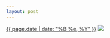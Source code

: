 ```yaml
---
layout: post
---
```


<p>
  <time><a href="/25">{{ page.date | date: "%B %e, %Y" }}</a></time>
  <a href="/25"><img src="{{ site.assets_url }}/25-640.jpg" srcset="{{ site.assets_url }}/25-1280.jpg 1280w, {{ site.assets_url }}/25-960.jpg 960w, {{ site.assets_url }}/25-640.jpg 640w, {{ site.assets_url }}/25-320.jpg 320w" sizes="(min-width: 700px) 50vw, calc(100vw - 2rem)" /></a>
</p>
